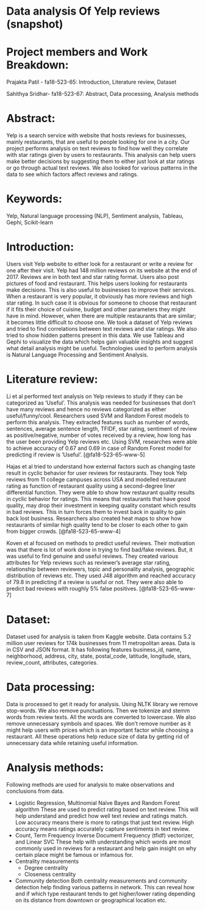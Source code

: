 # Data analysis Of Yelp reviews (snapshot)

# Project members and Work Breakdown:

Prajakta Patil - fa18-523-65: Introduction, Literature review, Dataset

Sahithya Sridhar- fa18-523-67: Abstract, Data processing, Analysis methods

# Abstract:
Yelp is a search service with website that hosts reviews for businesses, mainly restaurants, that are useful to people looking for one in a city. Our project performs analysis on text reviews to find how well they correlate with star ratings given by users to restaurants. This analysis can help users make better decisions by suggesting them to either just look at star ratings or go through actual text reviews. We also looked for various patterns in the data to see which factors affect reviews and ratings. 
# Keywords:
Yelp, Natural language processing (NLP), Sentiment analysis, Tableau, Gephi, Scikit-learn
# Introduction:
Users visit Yelp website to either look for a restaurant or write a review for one after their visit. Yelp had 148 million reviews on its website at the end of 2017. Reviews are in both text and star rating format. Users also post pictures of food and restaurant. This helps users looking for restaurants make decisions. This is also useful to businesses to improve their services. When a restaurant is very popular, it obviously has more reviews and high star rating. In such case it is obvious for someone to choose that restaurant if it fits their choice of cuisine, budget and other parameters they might have in mind. However, when there are multiple restaurants that are similar; it becomes little difficult to choose one. We took a dataset of Yelp reviews and tried to find correlations between text reviews and star ratings. We also tried to show hidden patterns present in this data. We use Tableau and Gephi to visualize the data which helps gain valuable insights and suggest what detail analysis might be useful. Technologies used to perform analysis is Natural Language Processing and Sentiment Analysis. 
# Literature review:
Li et al performed text analysis on Yelp reviews to study if they can be categorized as ‘Useful’. This analysis was needed for businesses that don’t have many reviews and hence no reviews categorized as either useful/funny/cool. Researchers used SVM and Random Forest models to perform this analysis. They extracted features such as number of words, sentences, average sentence length, TFIDF, star rating, sentiment of review as positive/negative, number of votes received by a review, how long has the user been providing Yelp reviews etc. Using SVM, researches were able to achieve accuracy of 0.67 and 0.69 in case of Random Forest model for predicting if review is ‘Useful’. [@fa18-523-65-www-5]

Hajas et al tried to understand how external factors such as changing taste result in cyclic behavior for user reviews for restaurants. They took Yelp reviews from 11 college campuses across USA and modelled restaurant rating as function of restaurant quality using a second-degree liner differential function. They were able to show how restaurant quality results in cyclic behavior for ratings. This means that restaurants that have good quality, may drop their investment in keeping quality constant which results in bad reviews. This in turn forces them to invest back in quality to gain back lost business. Researchers also created heat maps to show how restaurants of similar high quality tend to be closer to each other to gain from bigger crowds. [@fa18-523-65-www-4]

Koven et al focused on methods to predict useful reviews. Their motivation was that there is lot of work done in trying to find bad/fake reviews. But, it was useful to find genuine and useful reviews. They created various attributes for Yelp reviews such as reviewer’s average star rating, relationship between reviewers, topic and personality analysis, geographic distribution of reviews etc. They used J48 algorithm and reached accuracy of 79.8 in predicting if a review is useful or not. They were also able to predict bad reviews with roughly 5% false positives. [@fa18-523-65-www-7]
# Dataset:
Dataset used for analysis is taken from Kaggle website. Data contains 5.2 million user reviews for 174k businesses from 11 metropolitan areas. Data is in CSV and JSON format.  It has following features business_id, name, neighborhood, address, city, state, postal_code, latitude, longitude, stars, review_count, attributes, categories. 
# Data processing:
Data is processed to get it ready for analysis. Using NLTK library we remove stop-words.  We also remove punctuations. Then we tokenize and stemm words from review texts. All the words are converted to lowercase. We also remove unnecessary symbols and spaces. We don’t remove number as it might help users with prices which is an important factor while choosing a restaurant.  All these operations help reduce size of data by getting rid of unnecessary data while retaining useful information. 
# Analysis methods:
Following methods are used for analysis to make observations and conclusions from data.
- Logistic Regression, Multinomial Naïve Bayes and Random Forest algorithm
	These are used to predict rating based on text review. This will help understand and predict how well text review and ratings match. Low accuracy means there is more to ratings that just text review. High accuracy means ratings accurately capture sentiments in text review.
- Count, Term Frequency Inverse Document Frequency (tfidf) vectorizer, and Linear SVC
	These help with understanding which words are most commonly used in reviews for a restaurant and help gain insight on why certain place might be famous or infamous for.
- Centrality measurements
  - Degree centrality
  - Closeness centrality
- Community detection
	Both centrality measurements and community detection help finding various patterns in network. This can reveal how and if which type restaurant tends to get higher/lower rating depending on its distance from downtown or geographical location etc. 
